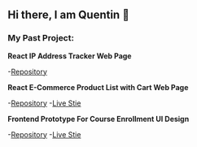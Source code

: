## Hi there, I am Quentin 👋

### My Past Project:

**React IP Address Tracker Web Page**

-[Repository](https://github.com/ktqlee/React_IPAddressTracker)

**React E-Commerce Product List with Cart Web Page**

-[Repository](https://github.com/ktqlee/React_ProductListWIthCart)
-[Live Stie](https://ktqlee.github.io/React_ProductListWIthCart/)

**Frontend Prototype For Course Enrollment UI Design**

-[Repository](https://github.com/ktqlee/UIProject_CourseEnrollmentPageFrontend/tree/main)
-[Live Stie](https://ktqlee.github.io/UIProject_CourseEnrollmentPageFrontend/)

<!--
**ktqlee/ktqlee** is a ✨ _special_ ✨ repository because its `README.md` (this file) appears on your GitHub profile.

Here are some ideas to get you started:

- 🔭 I’m currently working on ...
- 🌱 I’m currently learning ...
- 👯 I’m looking to collaborate on ...
- 🤔 I’m looking for help with ...
- 💬 Ask me about ...
- 📫 How to reach me: ...
- 😄 Pronouns: ...
- ⚡ Fun fact: ...
-->


